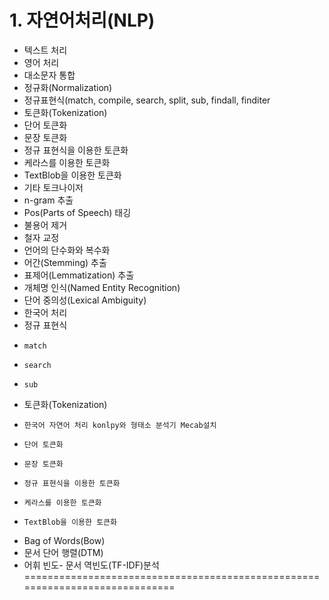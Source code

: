 # 1. 자연어처리(NLP)
- 텍스트 처리
- 영어 처리
-   대소문자 통합
-   정규화(Normalization)
-   정규표현식(match, compile, search, split, sub, findall, finditer
- 토큰화(Tokenization)
-   단어 토큰화
-   문장 토큰화
-   정규 표현식을 이용한 토큰화
-   케라스를 이용한 토큰화
-   TextBlob을 이용한 토큰화
-   기타 토크나이저
- n-gram 추출
- Pos(Parts of Speech) 태깅
- 불용어 제거
- 철자 교정
- 언어의 단수화와 복수화
- 어간(Stemming) 추출
- 표제어(Lemmatization) 추출
- 개체명 인식(Named Entity Recognition)
- 단어 중의성(Lexical Ambiguity)
- 한국어 처리
-   정규 표현식
-     match
-     search
-     sub
-   토큰화(Tokenization)
-     한국어 자연어 처리 konlpy와 형태소 분석기 Mecab설치
-     단어 토큰화
-     문장 토큰화
-     정규 표현식을 이용한 토큰화
-     케라스를 이용한 토큰화
-     TextBlob을 이용한 토큰화
-   Bag of Words(Bow)
-   문서 단어 행렬(DTM)
-   어휘 빈도- 문서 역빈도(TF-IDF)분석
=============================================================================
